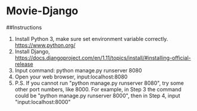 # Movie-Django
##Instructions
1. Install Python 3, make sure set environment variable correctly. https://www.python.org/
2. Install Django, https://docs.djangoproject.com/en/1.11/topics/install/#installing-official-release
3. Input command: python manage.py runserver 8080
4. Open your web browser, input:localhost:8080
5. P.S. If you cannot run "python manage.py runserver 8080", try some other port numbers, like 8000. For example, in Step 3 the command could be "python manage.py runserver 8000", then in Step 4, input "input:localhost:8000"
